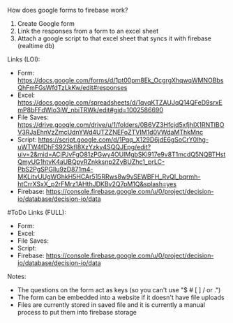 How does google forms to firebase work?

1. Create Google form
2. Link the responses from a form to an excel sheet
3. Attach a google script to that excel sheet that syncs it with firebase (realtime db)

Links (LOI):
- Form: https://docs.google.com/forms/d/1pt00pm8Ek_OcgrgXhqwqWMNOBbsQhFmFGsWfdTzLkKw/edit#responses
- Excel: https://docs.google.com/spreadsheets/d/1qvqKTZAUJqQ14QFeD9srxEmP8bFFdWIo3iW_nbiTRWk/edit#gid=1002586690
- File Saves: https://drive.google.com/drive/u/1/folders/0B6VZ3Hfcjd5xfjhIX1RNTlBOV3RJaEhnVzZmcUdnYWd4UTZZNEFoZTVIM1d0VWdaMThkMnc
- Script: https://script.google.com/d/1Pqq_X129D6jdE6gSoCrY0lhg-uWTW4fDhFS92Skfl8XzYzkv4SQQJEpg/edit?uiv=2&mid=ACjPJvFgO81zPGwy4OUlMgbSKi917e9v8T1mcdQ5NQBTHstQmyUG1htvK4aUBQpyRZnkksnp2ZyBUZhc1_prLC-PbS2PgSPGlIu9zD871m4-MKLitvUUgWGhkH5HCAr515RRws8w9vSEWBFH_RvQI_bqrmh-htCrrXSxX_p2rFMrz1AHthJDKBv2Q7pM1Q&splash=yes
- Firebase: https://console.firebase.google.com/u/0/project/decision-io/database/decision-io/data

#ToDo
Links (FULL):
- Form:
- Excel:
- File Saves:
- Script:
- Firebase: https://console.firebase.google.com/u/0/project/decision-io/database/decision-io/data


Notes:
- The questions on the form act as keys (so you can't use "$ # [ ] / or .")
- The form can be embedded into a website if it doesn't have file uploads
- Files are currently stored in saved file and it is currently a manual process to put them into firebase storage
